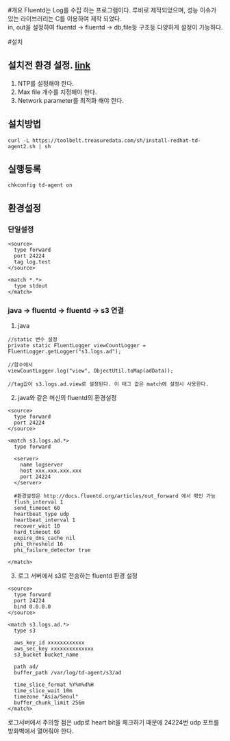 #개요
Fluentd는 Log를 수집 하는 프로그램이다. 루비로 제작되었으며, 성능 이슈가 있는 라이브러리는 C를 이용하여 제작 되었다.  
in, out을 설정하여 fluentd -> fluentd -> db,file등 구조등 다양하게 설정이 가능하다.  

#설치

## 설치전 환경 설정. [link](http://docs.fluentd.org/articles/before-install)

1. NTP를 설정해야 한다. 
2. Max file 개수를 지정해야 한다.
3. Network parameter를 최적화 해야 한다.

## 설치방법
```
curl -L https://toolbelt.treasuredata.com/sh/install-redhat-td-agent2.sh | sh
```

## 실행등록
```
chkconfig td-agent on
```

## 환경설정

### 단일설정
```
<source>
  type forward
  port 24224
  tag log.test
</source>

<match *.*>
  type stdout
</match>
```

### java -> fluentd -> fluentd -> s3 연결

1. java
```
//static 변수 설정
private static FluentLogger viewCountLogger = FluentLogger.getLogger("s3.logs.ad");

//함수에서 
viewCountLogger.log("view", ObjectUtil.toMap(adData));

//tag값이 s3.logs.ad.view로 설정된다. 이 태그 값은 match에 설정시 사용한다.
```

2. java와 같은 머신의 fluentd의 환경설정
```
<source>
  type forward
  port 24224
</source>

<match s3.logs.ad.*>
  type forward

  <server>
    name logserver
    host xxx.xxx.xxx.xxx
    port 24224
  </server>

  #환경설정은 http://docs.fluentd.org/articles/out_forward 에서 확인 가능
  flush_interval 1
  send_timeout 60
  heartbeat_type udp
  heartbeat_interval 1
  recover_wait 10
  hard_timeout 60
  expire_dns_cache nil
  phi_threshold 16
  phi_failure_detector true

</match>

```
3. 로그 서버에서 s3로 전송하는 fluentd 환경 설정
```
<source>
  type forward
  port 24224
  bind 0.0.0.0
</source>

<match s3.logs.ad.*>
  type s3

  aws_key_id xxxxxxxxxxxx
  aws_sec_key xxxxxxxxxxxxxx
  s3_bucket bucket_name

  path ad/
  buffer_path /var/log/td-agent/s3/ad

  time_slice_format %Y%m%d%H
  time_slice_wait 10m
  timezone "Asia/Seoul"
  buffer_chunk_limit 256m
</match>

```
로그서버에서 주의할 점은 udp로 heart bit을 체크하기 때문에 24224번 udp 포트를 방화벽에서 열어줘야 한다.